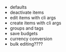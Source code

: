 - defaults
- deactivate items
- edit items with cli args
- create items with cli args
- groups and tags
- save budgets
- currency conversion
- bulk editing????
